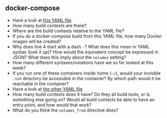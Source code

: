 docker-compose
--------------

- Have a look at [this YAML file](https://github.com/rvosa/arangs2016/blob/master/docker-compose.yml).
- How many build contexts are there? 
- Where are the build contexts relative to the YAML file?
- If you do a docker-compose build from this YAML file, how many Docker images will be created?
- Why does line 4 start with a dash `-`? What does this mean in YAML syntax (look it up)? How would the 
  equivalent concept be expressed in JSON? What does this imply about the `volumes` setting?
- How many different syntaxes/notations have we so far looked at this week?
- If you run one of these containers inside home (`~/`), would your invisible `.ssh` directory be accessible in the container? 
  By which path would it be reachable in the container?
- Have a look at [the other YAML file](https://github.com/rvosa/arangs2016/blob/master/docker-compose-data.yml)
- How many build contexts does it have? Do they all build tools, or is something else going on? Would all build contexts be able
  to have an entry point, and how would that work?
- What do you think the `volumes_from` directive does? 

<!-- https://docs.docker.com/compose/compose-file/#volumes-from -->
